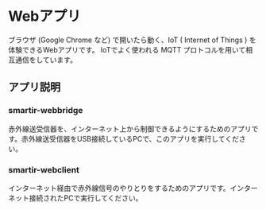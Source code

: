 # Webアプリ

ブラウザ (Google Chrome など) で開いたら動く、IoT ( Internet of Things ) を体験できるWebアプリです。
IoTでよく使われる MQTT プロトコルを用いて相互通信をしています。

## アプリ説明

### smartir-webbridge

赤外線送受信器を、インターネット上から制御できるようにするためのアプリです。赤外線送受信器をUSB接続しているPCで、このアプリを実行してください。

### smartir-webclient

インターネット経由で赤外線信号のやりとりをするためのアプリです。インターネット接続されたPCで実行してください。
